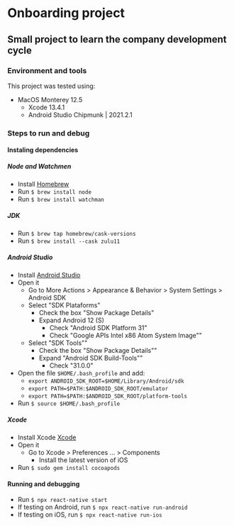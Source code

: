 # Onboarding project
## Small project to learn the company development cycle
### Environment and tools
This project was tested using:

- MacOS Monterey 12.5
    - Xcode 13.4.1
    - Android Studio Chipmunk | 2021.2.1
### Steps to run and debug

#### Instaling dependencies

##### Node and Watchmen
- Install [Homebrew](http://brew.sh/)
- Run `$ brew install node`
- Run `$ brew install watchman`

##### JDK
- Run `$ brew tap homebrew/cask-versions`
- Run `$ brew install --cask zulu11`

##### Android Studio
- Install [Android Studio](https://developer.android.com/studio/index.html)
- Open it
    - Go to More Actions > Appearance & Behavior > System Settings > Android SDK
    - Select "SDK Plataforms"
        - Check the box "Show Package Details"
        - Expand Android 12 (S)
            - Check "Android SDK Platform 31"
            - Check "Google APIs Intel x86 Atom System Image""
    - Select "SDK Tools""
        - Check the box "Show Package Details""
        - Expand "Android SDK Build-Tools""
            - Check "31.0.0"
- Open the file `$HOME/.bash_profile` and add:
    - `export ANDROID_SDK_ROOT=$HOME/Library/Android/sdk`
    - `export PATH=$PATH:$ANDROID_SDK_ROOT/emulator`
    - `export PATH=$PATH:$ANDROID_SDK_ROOT/platform-tools`
- Run `$ source $HOME/.bash_profile`

##### Xcode
- Install Xcode [Xcode](https://itunes.apple.com/us/app/xcode/id497799835?mt=12)
- Open it
    - Go to Xcode > Preferences ... > Components
        - Install the latest version of iOS
- Run `$ sudo gem install cocoapods`

#### Running and debugging
- Run `$ npx react-native start`
- If testing on Android, run `$ npx react-native run-android`
- If testing on iOS, run `$ npx react-native run-ios`
